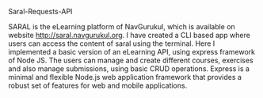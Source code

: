 Saral-Requests-API

SARAL is the eLearning platform of NavGurukul, which is available on website http://saral.navgurukul.org.
I have created a CLI based app where users can access the content of saral using the terminal. 
Here I implemented a basic version of an eLearning API, using express framework of Node JS.
The users can manage and create different courses, exercises and also manage submissions, using basic CRUD operations. 
Express is a minimal and flexible Node.js web application framework that provides a robust set of features for web and mobile applications.
